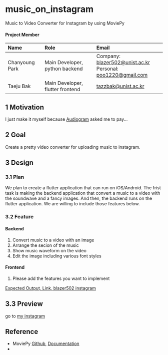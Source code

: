# music_on_instagram
Music to Video Converter for Instagram by using MoviePy

#### Project Member
|Name|Role|Email|
|:---|:---|:---|
|Chanyoung Park|Main Developer, python backend|Company: blazer502@unist.ac.kr </br>Personal: poo1220@gmail.com|
|Taeju Bak|Main Developer, flutter frontend|tazzbak@unist.ac.kr|


## 1 Motivation
I just make it myself because [Audiogram](https://getaudiogram.com/) asked me to pay...

## 2 Goal
Create a pretty video converter for uploading music to instagram.


## 3 Design

### 3.1 Plan

We plan to create a flutter application that can run on iOS/Android. The frist task is making the backend application that convert a music to a video with the soundwave and a fancy images. And then, the backend runs on the flutter application. We are willing to include those features below.

### 3.2 Feature
#### Backend
1) Convert music to a video with an image
2) Arrange the secion of the music
3) Show music waveform on the video
4) Edit the image including various font styles

#### Frontend
1) Please add the features you want to implement



[Expected Output, Link, blazer502 instagram](https://www.instagram.com/p/CN-H7y2FrVy/)

## 3.3 Preview
go to [my instagram](https://www.instagram.com/blazer.cy/)



## Reference
- MoviePy [Github](https://github.com/Zulko/moviepy), [Documentation](https://zulko.github.io/moviepy/index.html)
- 
